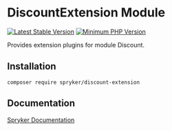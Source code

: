 # DiscountExtension Module
[![Latest Stable Version](https://poser.pugx.org/spryker/discount-extension/v/stable.svg)](https://packagist.org/packages/spryker/discount-extension)
[![Minimum PHP Version](https://img.shields.io/badge/php-%3E%3D%208.3-8892BF.svg)](https://php.net/)

Provides extension plugins for module Discount.

## Installation

```
composer require spryker/discount-extension
```

## Documentation

[Spryker Documentation](https://docs.spryker.com)

